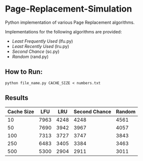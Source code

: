 # Page-Replacement-Simulation
Python implementation of various Page Replacement algorithms.

Implementations for the following algorithms are provided:
- _Least Frequently Used_ (lfu.py)
- _Least Recently Used_ (lru.py)
- _Second Chance_ (sc.py)
- _Random_ (rand.py)

## How to Run:
```
python file_name.py CACHE_SIZE < numbers.txt
```
## Results
| Cache Size | LFU | LRU | Second Chance | Random |
| ---------- | --- | --- | ------------- | ------ |
| 10         |7963 |4248 |4248           |4561    |
| 50         |7690 |3942 |3967           |4057    |
| 100        |7313 |3727 |3747           |3843    |
| 250        |6483 |3405 |3384           |3463    |
| 500        |5300 |2904 |2911           |3011    |

